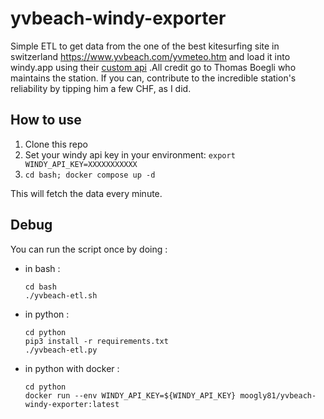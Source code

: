 # yvbeach-windy-exporter
Simple ETL to get data from the one of the best kitesurfing site in switzerland https://www.yvbeach.com/yvmeteo.htm  and load it into windy.app using their [custom api](windy-custom-api.md) .All credit go to Thomas Boegli who maintains the station. If you can, contribute to the incredible station's reliability by tipping him a few CHF, as I did.

## How to use
1. Clone this repo
2. Set your windy api key in your environment: `export WINDY_API_KEY=XXXXXXXXXXX`
3. `cd bash; docker compose up -d` 

This will fetch the data every minute.

## Debug
You can run the script once by doing : 

- in bash :
	
   ```
   cd bash
   ./yvbeach-etl.sh
   ```
   
- in python :
	
   ```
   cd python
   pip3 install -r requirements.txt
   ./yvbeach-etl.py
   ```
   
- in python with docker  :
	
   ```
   cd python
   docker run --env WINDY_API_KEY=${WINDY_API_KEY} moogly81/yvbeach-windy-exporter:latest
   ``` 
   